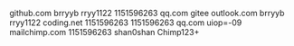 github.com    brryyb   rryy1122   1151596263 qq.com
gitee
outlook.com   brryyb   rryy1122
coding.net    1151596263          1151596263 qq.com  uiop=-09
mailchimp.com 1151596263   shan0shan Chimp123+
